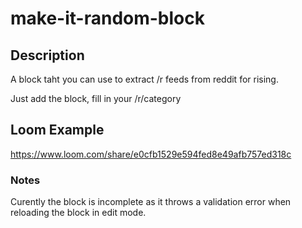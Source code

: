 # make-it-random-block


## Description
A block taht you can use to extract /r feeds from reddit for rising.

Just add the block, fill in your /r/category


## Loom Example
https://www.loom.com/share/e0cfb1529e594fed8e49afb757ed318c

### Notes
Curently the block is incomplete as it throws a validation error when reloading the block in edit mode.

